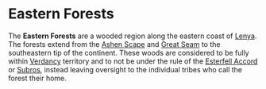 # Eastern Forests

The **Eastern Forests** are a wooded region along the eastern coast of [Lenya](lenya.md). The forests extend from the [Ashen Scape](ashen-scape.md) and [Great Seam](great-seam.md) to the southeastern tip of the continent. These woods are considered to be fully within [Verdancy](../../ch-2-people-of-mote/societies/verdancy/verdancy.md) territory and to not be under the rule of the [Esterfell Accord](../../ch-2-people-of-mote/societies/esterfell-accord/esterfell-accord.md) or [Subros](../../ch-2-people-of-mote/societies/subros.md), instead leaving oversight to the individual tribes who call the forest their home.

